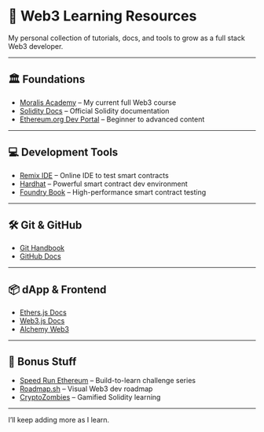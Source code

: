 # 🧠 Web3 Learning Resources

My personal collection of tutorials, docs, and tools to grow as a full stack Web3 developer.

---

## 🏛️ Foundations
- [Moralis Academy](https://academy.moralis.io) – My current full Web3 course
- [Solidity Docs](https://docs.soliditylang.org/) – Official Solidity documentation
- [Ethereum.org Dev Portal](https://ethereum.org/en/developers/) – Beginner to advanced content

---

## 💻 Development Tools
- [Remix IDE](https://remix.ethereum.org) – Online IDE to test smart contracts
- [Hardhat](https://hardhat.org/getting-started/) – Powerful smart contract dev environment
- [Foundry Book](https://book.getfoundry.sh/) – High-performance smart contract testing

---

## 🛠️ Git & GitHub
- [Git Handbook](https://guides.github.com/introduction/git-handbook/)
- [GitHub Docs](https://docs.github.com/en)

---

## 📦 dApp & Frontend
- [Ethers.js Docs](https://docs.ethers.org)
- [Web3.js Docs](https://web3js.readthedocs.io/)
- [Alchemy Web3](https://docs.alchemy.com/reference/alchemy-web3)

---

## 🎯 Bonus Stuff
- [Speed Run Ethereum](https://speedrunethereum.com/) – Build-to-learn challenge series
- [Roadmap.sh](https://roadmap.sh/web3) – Visual Web3 dev roadmap
- [CryptoZombies](https://cryptozombies.io/) – Gamified Solidity learning

---

I’ll keep adding more as I learn.
